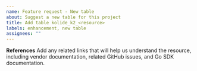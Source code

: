 ```yaml
---
name: Feature request - New table
about: Suggest a new table for this project
title: Add table kolide_k2_<resource>
labels: enhancement, new table
assignees: ""
---
```


**References**
Add any related links that will help us understand the resource, including vendor documentation, related GitHub issues, and Go SDK documentation.